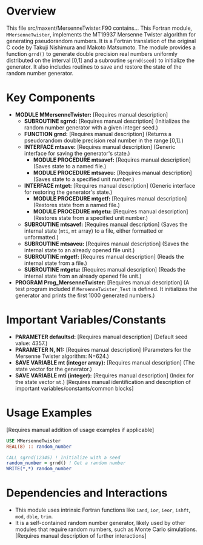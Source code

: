# Overview

This file src/maxent/MersenneTwister.F90 contains...
This Fortran module, `MMersenneTwister`, implements the MT19937 Mersenne Twister algorithm for generating pseudorandom numbers. It is a Fortran translation of the original C code by Takuji Nishimura and Makoto Matsumoto. The module provides a function `grnd()` to generate double precision real numbers uniformly distributed on the interval [0,1] and a subroutine `sgrnd(seed)` to initialize the generator. It also includes routines to save and restore the state of the random number generator.

# Key Components

- **MODULE MMersenneTwister:** [Requires manual description]
  - **SUBROUTINE sgrnd:** [Requires manual description] (Initializes the random number generator with a given integer seed.)
  - **FUNCTION grnd:** [Requires manual description] (Returns a pseudorandom double precision real number in the range [0,1].)
  - **INTERFACE mtsave:** [Requires manual description] (Generic interface for saving the generator's state.)
    - **MODULE PROCEDURE mtsavef:** [Requires manual description] (Saves state to a named file.)
    - **MODULE PROCEDURE mtsaveu:** [Requires manual description] (Saves state to a specified unit number.)
  - **INTERFACE mtget:** [Requires manual description] (Generic interface for restoring the generator's state.)
    - **MODULE PROCEDURE mtgetf:** [Requires manual description] (Restores state from a named file.)
    - **MODULE PROCEDURE mtgetu:** [Requires manual description] (Restores state from a specified unit number.)
  - **SUBROUTINE mtsavef:** [Requires manual description] (Saves the internal state (`mti`, `mt` array) to a file, either formatted or unformatted.)
  - **SUBROUTINE mtsaveu:** [Requires manual description] (Saves the internal state to an already opened file unit.)
  - **SUBROUTINE mtgetf:** [Requires manual description] (Reads the internal state from a file.)
  - **SUBROUTINE mtgetu:** [Requires manual description] (Reads the internal state from an already opened file unit.)
- **PROGRAM Prog_MersenneTwister:** [Requires manual description] (A test program included if `MersenneTwister_Test` is defined. It initializes the generator and prints the first 1000 generated numbers.)

# Important Variables/Constants

- **PARAMETER defaultsd:** [Requires manual description] (Default seed value: 4357.)
- **PARAMETER N, N1:** [Requires manual description] (Parameters for the Mersenne Twister algorithm: N=624.)
- **SAVE VARIABLE mt (integer array):** [Requires manual description] (The state vector for the generator.)
- **SAVE VARIABLE mti (integer):** [Requires manual description] (Index for the state vector `mt`.)
[Requires manual identification and description of important variables/constants/common blocks]

# Usage Examples

[Requires manual addition of usage examples if applicable]
```fortran
USE MMersenneTwister
REAL(8) :: random_number

CALL sgrnd(12345) ! Initialize with a seed
random_number = grnd() ! Get a random number
WRITE(*,*) random_number
```

# Dependencies and Interactions

- This module uses intrinsic Fortran functions like `iand`, `ior`, `ieor`, `ishft`, `mod`, `dble`, `trim`.
- It is a self-contained random number generator, likely used by other modules that require random numbers, such as Monte Carlo simulations.
[Requires manual description of further interactions]
